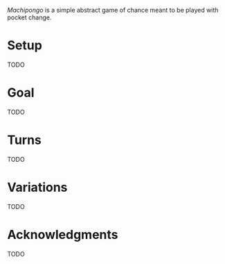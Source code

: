 *Machipongo* is a simple abstract game of chance meant to be played with pocket change.

Setup
=====

TODO

Goal
====

TODO

Turns
=====

TODO

Variations
==========

TODO

Acknowledgments
===============

TODO